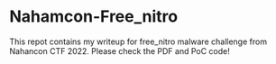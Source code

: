 # Nahamcon-Free_nitro

This repot contains my writeup for free_nitro malware challenge from Nahancon CTF 2022.
Please check the PDF and PoC code!
